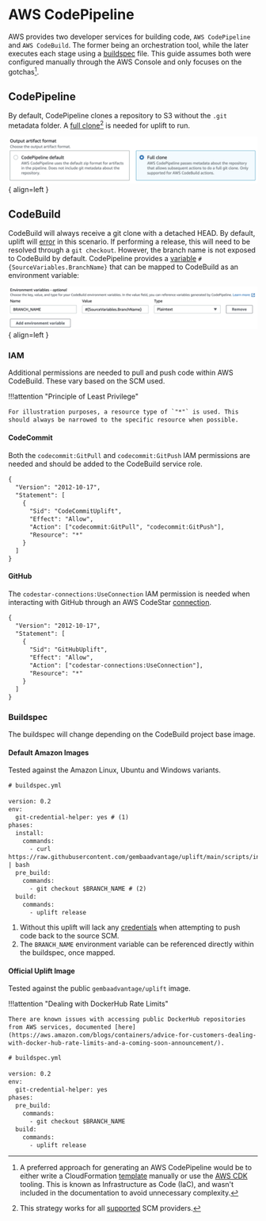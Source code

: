 # AWS CodePipeline

AWS provides two developer services for building code, `AWS CodePipeline` and `AWS CodeBuild`. The former being an orchestration tool, while the later executes each stage using a [buildspec](https://docs.aws.amazon.com/codebuild/latest/userguide/build-spec-ref.html) file. This guide assumes both were configured manually through the AWS Console and only focuses on the gotchas[^1].

## CodePipeline

By default, CodePipeline clones a repository to S3 without the `.git` metadata folder. A [full clone](https://docs.aws.amazon.com/codepipeline/latest/userguide/tutorials-codecommit-gitclone.html)[^2] is needed for uplift to run.

![CodePipeline Artifact Format](../static/codepipeline-fullclone.png){ align=left }

## CodeBuild

CodeBuild will always receive a git clone with a detached HEAD. By default, uplift will [error](../faq/gitdetached.md) in this scenario. If performing a release, this will need to be resolved through a `git checkout`. However, the branch name is not exposed to CodeBuild by default. CodePipeline provides a [variable](https://docs.aws.amazon.com/codepipeline/latest/userguide/reference-variables.html) `#{SourceVariables.BranchName}` that can be mapped to CodeBuild as an environment variable:

![CodeBuild Branch Environment Variable](../static/codebuild-env.png){ align=left }

### IAM

Additional permissions are needed to pull and push code within AWS CodeBuild. These vary based on the SCM used.

!!!attention "Principle of Least Privilege"

    For illustration purposes, a resource type of `"*"` is used. This should always be narrowed to the specific resource when possible.

#### CodeCommit

Both the `codecommit:GitPull` and `codecommit:GitPush` IAM permissions are needed and should be added to the CodeBuild service role.

```{ .json .annotate linenums="1" hl_lines="8" }
{
  "Version": "2012-10-17",
  "Statement": [
    {
      "Sid": "CodeCommitUplift",
      "Effect": "Allow",
      "Action": ["codecommit:GitPull", "codecommit:GitPush"],
      "Resource": "*"
    }
  ]
}
```

#### GitHub

The `codestar-connections:UseConnection` IAM permission is needed when interacting with GitHub through an AWS CodeStar [connection](https://docs.aws.amazon.com/dtconsole/latest/userguide/connections-create-github.html).

```{ .json .annotate linenums="1" hl_lines="8" }
{
  "Version": "2012-10-17",
  "Statement": [
    {
      "Sid": "GitHubUplift",
      "Effect": "Allow",
      "Action": ["codestar-connections:UseConnection"],
      "Resource": "*"
    }
  ]
}
```

### Buildspec

The buildspec will change depending on the CodeBuild project base image.

#### Default Amazon Images

Tested against the Amazon Linux, Ubuntu and Windows variants.

```{ .yaml .annotate linenums="1" hl_lines="5" }
# buildspec.yml

version: 0.2
env:
  git-credential-helper: yes # (1)
phases:
  install:
    commands:
      - curl https://raw.githubusercontent.com/gembaadvantage/uplift/main/scripts/install | bash
  pre_build:
    commands:
      - git checkout $BRANCH_NAME # (2)
  build:
    commands:
      - uplift release
```

1. Without this uplift will lack any [credentials](https://docs.aws.amazon.com/codebuild/latest/userguide/build-spec-ref.html#build-spec.env.git-credential-helper) when attempting to push code back to the source SCM.
2. The `BRANCH_NAME` environment variable can be referenced directly within the buildspec, once mapped.

#### Official Uplift Image

Tested against the public `gembaadvantage/uplift` image.

!!!attention "Dealing with DockerHub Rate Limits"

    There are known issues with accessing public DockerHub repositories from AWS services, documented [here](https://aws.amazon.com/blogs/containers/advice-for-customers-dealing-with-docker-hub-rate-limits-and-a-coming-soon-announcement/).

```{ .yaml .annotate linenums="1" hl_lines="5" }
# buildspec.yml

version: 0.2
env:
  git-credential-helper: yes
phases:
  pre_build:
    commands:
      - git checkout $BRANCH_NAME
  build:
    commands:
      - uplift release
```

[^1]: A preferred approach for generating an AWS CodePipeline would be to either write a CloudFormation [template](https://docs.aws.amazon.com/AWSCloudFormation/latest/UserGuide/aws-resource-codepipeline-pipeline.html) manually or use the [AWS CDK](https://github.com/aws/aws-cdk) tooling. This is known as Infrastructure as Code (IaC), and wasn't included in the documentation to avoid unnecessary complexity.
[^2]: This strategy works for all [supported](https://docs.aws.amazon.com/codepipeline/latest/userguide/integrations-action-type.html#integrations-source) SCM providers.
